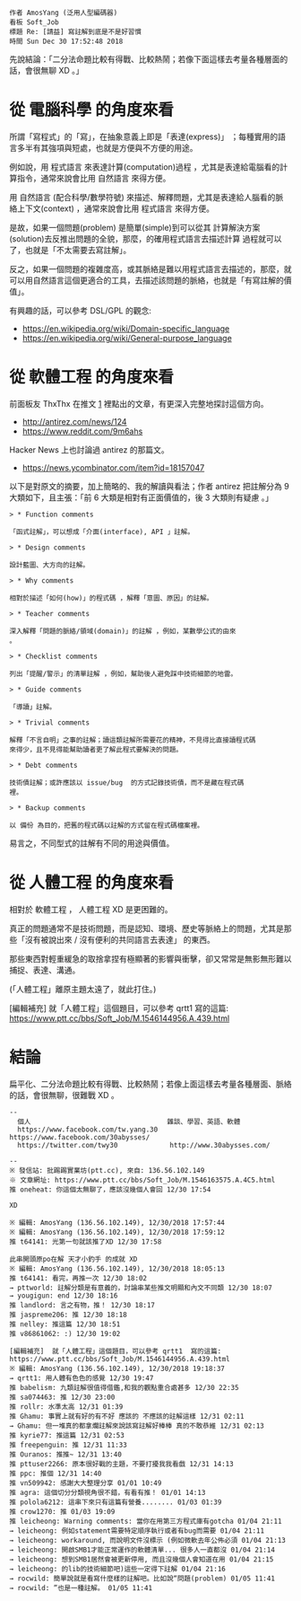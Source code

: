 ```
作者 AmosYang (泛用人型編碼器)
看板 Soft_Job
標題 Re: [請益] 寫註解到底是不是好習慣
時間 Sun Dec 30 17:52:48 2018
```

先說結論：「二分法命題比較有得戰、比較熱鬧；若像下面這樣去考量各種層面的
話，會很無聊 XD 。」


# 從 電腦科學 的角度來看

所謂「寫程式」的「寫」，在抽象意義上即是「表達(express)」 ；每種實用的語
言多半有其強項與短處，也就是方便與不方便的用途。

例如說，用 程式語言 來表達計算(computation)過程 ，尤其是表達給電腦看的計
算指令，通常來說會比用 自然語言 來得方便。

用 自然語言 (配合科學/數學符號) 來描述、解釋問題，尤其是表達給人腦看的脈
絡上下文(context) ，通常來說會比用 程式語言 來得方便。

是故，如果一個問題(problem) 是簡單(simple)到可以從其
計算解決方案(solution)去反推出問題的全貌，那麼，的確用程式語言去描述計算
過程就可以了，也就是「不太需要去寫註解」。

反之，如果一個問題的複雜度高，或其脈絡是難以用程式語言去描述的，那麼，就
可以用自然語言這個更適合的工具，去描述該問題的脈絡，也就是「有寫註解的價
值」。

有興趣的話，可以參考 DSL/GPL  的觀念:

* https://en.wikipedia.org/wiki/Domain-specific_language
* https://en.wikipedia.org/wiki/General-purpose_language


# 從 軟體工程 的角度來看

前面板友 ThxThx 在推文 [1]  裡點出的文章，有更深入完整地探討這個方向。

* http://antirez.com/news/124
* https://www.reddit.com/9m6ahs

Hacker News 上也討論過 antirez  的那篇文。

* https://news.ycombinator.com/item?id=18157047

[1]: https://www.ptt.cc/bbs/Soft_Job/M.1546056944.A.99E.html

以下是對原文的摘要，加上簡略的、我的解讀與看法；作者 antirez  把註解分為
 9  大類如下，且主張：「前 6  大類是相對有正面價值的，後 3  大類則有疑慮
。」

    > * Function comments

    「函式註解」，可以想成「介面(interface), API 」註解。

    > * Design comments

    設計藍圖、大方向的註解。

    > * Why comments

    相對於描述「如何(how)」的程式碼 ，解釋「意圖、原因」的註解。

    > * Teacher comments

    深入解釋「問題的脈絡/領域(domain)」的註解 ，例如，某數學公式的由來
    。

    > * Checklist comments

    列出「提醒/警示」的清單註解 ，例如，幫助後人避免踩中技術細節的地雷。

    > * Guide comments

    「導讀」註解。

    > * Trivial comments

    解釋「不言自明」之事的註解；讀這類註解所需要花的精神，不見得比直接讀程式碼
    來得少，且不見得能幫助讀者更了解此程式要解決的問題。

    > * Debt comments

    技術債註解；或許應該以 issue/bug  的方式記錄技術債，而不是藏在程式碼
    裡。

    > * Backup comments

    以 備份 為目的，把舊的程式碼以註解的方式留在程式碼檔案裡。

易言之，不同型式的註解有不同的用途與價值。


# 從 人體工程 的角度來看

相對於 軟體工程 ， 人體工程 XD 是更困難的。

真正的問題通常不是技術問題，而是認知、環境、歷史等脈絡上的問題，尤其是那
些「沒有被說出來 / 沒有便利的共同語言去表達」 的東西。

那些東西對輕重緩急的取捨拿捏有極顯著的影響與衝擊，卻又常常是無影無形難以
捕捉、表達、溝通。

(「人體工程」離原主題太遠了，就此打住。)

[編輯補充]  就「人體工程」這個題目，可以參考 qrtt1  寫的這篇:
https://www.ptt.cc/bbs/Soft_Job/M.1546144956.A.439.html

# 結論

扁平化、二分法命題比較有得戰、比較熱鬧；若像上面這樣去考量各種層面、脈絡
的話，會很無聊，很難戰 XD 。

```
--
  個人                                  雜談、學習、英語、軟體
  https://www.facebook.com/tw.yang.30   https://www.facebook.com/30abysses/
  https://twitter.com/twy30             http://www.30abysses.com/

--
※ 發信站: 批踢踢實業坊(ptt.cc), 來自: 136.56.102.149
※ 文章網址: https://www.ptt.cc/bbs/Soft_Job/M.1546163575.A.4C5.html
推 oneheat: 你這個太無聊了，應該沒幾個人會回 12/30 17:54

XD

※ 編輯: AmosYang (136.56.102.149), 12/30/2018 17:57:44
※ 編輯: AmosYang (136.56.102.149), 12/30/2018 17:59:12
推 t64141: 光第一句就該推了XD 12/30 17:58

此串開頭原po在解 天才小釣手 的成就 XD
※ 編輯: AmosYang (136.56.102.149), 12/30/2018 18:05:13
推 t64141: 看完，再推一次 12/30 18:02
→ pttworld: 註解分類是有意義的，討論串某些推文明顯和內文不同類 12/30 18:07
→ yougigun: end 12/30 18:16
推 landlord: 言之有物，推！ 12/30 18:17
推 jaspreme206: 推 12/30 18:18
推 nelley: 推這篇 12/30 18:51
推 v86861062: :) 12/30 19:02

[編輯補充]  就「人體工程」這個題目，可以參考 qrtt1  寫的這篇:
https://www.ptt.cc/bbs/Soft_Job/M.1546144956.A.439.html
※ 編輯: AmosYang (136.56.102.149), 12/30/2018 19:18:37
→ qrtt1: 用人體有色色的感覺 12/30 19:47
推 babelism: 九類註解很值得借鑑,和我的觀點重合處甚多 12/30 22:35
推 sa074463: 推 12/30 23:00
推 rollr: 水準太高 12/31 01:39
推 Ghamu: 事實上就有好的有不好 應該的 不應該的註解這樣 12/31 02:11
→ Ghamu: 但一堆真的都拿爛註解來說該寫註解好棒棒 真的不敢恭維 12/31 02:13
推 kyrie77: 推這篇 12/31 02:53
推 freepenguin: 推 12/31 11:33
推 Ouranos: 推推~ 12/31 13:40
推 pttuser2266: 原本很好戰的主題，不要打擾我我看戲 12/31 14:13
推 ppc: 推個 12/31 14:40
推 vn509942: 感謝大大整理分享 01/01 10:49
推 agra: 這個切分分類視角很不錯，有看有推！ 01/01 14:13
推 polola6212: 這串下來只有這篇有營養........ 01/03 01:39
推 crow1270: 推 01/03 19:09
推 leicheong: Warning comments: 當你在用第三方程式庫有gotcha 01/04 21:11
→ leicheong: 例如statement需要特定順序執行或者有bug而需要 01/04 21:11
→ leicheong: workaround, 而說明文件沒標示 (例如微軟去年公佈必須 01/04 21:13
→ leicheong: 開啟SMB1才能正常運作的軟體清單... 很多人一直都沒 01/04 21:14
→ leicheong: 想到SMB1居然會被更新停用, 而且沒幾個人會知道在用 01/04 21:15
→ leicheong: 的lib的技術細節吧)這些一定得下註解 01/04 21:16
→ rocwild: 簡單說就是看寫什麼樣的註解吧。比如說“問題(problem) 01/05 11:41
→ rocwild: ”也是一種註解。 01/05 11:41
```
